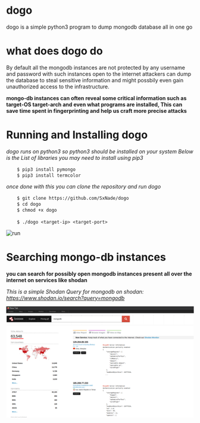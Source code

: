 # dogo
dogo is a simple python3 program to dump mongodb database all in one go

# what does dogo do

By default all the mongodb instances are not protected by any username and password with such instances open to the internet attackers can dump the database to steal sensitive information and might possbily even gain unauthorized access to the infrastructure.

**mongo-db instances can often reveal some critical information such as target-OS target-arch and even what programs are installed, This can save time spent in fingerprinting and help us craft more precise attacks**


# Running and Installing dogo

*dogo runs on python3 so python3 should be installed on your system Below is the List of libraries you may need to install using pip3*

        $ pip3 install pymongo
        $ pip3 install termcolor
        
*once done with this you can clone the repository and run dogo*

        $ git clone https://github.com/SxNade/dogo
        $ cd dogo
        $ chmod +x dogo
        
        $ ./dogo <target-ip> <target-port>


![run](https://github.com/SxNade/SxNade.github.io/blob/main/dogo(1).gif)

# Searching mongo-db instances

**you can search for possibly open mongodb instances present all over the internet on services like shodan**

*This is a simple Shodan Query for mongodb on shodan: https://www.shodan.io/search?query=mongodb*

![shodan](https://github.com/SxNade/dogo/blob/main/mongodb.png)

